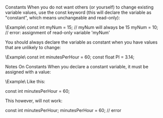 Constants
When you do not want others (or yourself) to change existing variable values, use the const keyword (this will declare the variable as "constant", which means unchangeable and read-only):

\\Example\\
const int myNum = 15;  // myNum will always be 15
myNum = 10;  // error: assignment of read-only variable 'myNum'

You should always declare the variable as constant when you have values that are unlikely to change:

\\Example\\
const int minutesPerHour = 60;
const float PI = 3.14;

Notes On Constants
When you declare a constant variable, it must be assigned with a value:

\\Example\\
Like this:

const int minutesPerHour = 60;

This however, will not work:

const int minutesPerHour;
minutesPerHour = 60; // error 
